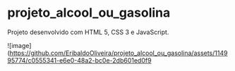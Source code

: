 # projeto_alcool_ou_gasolina
Projeto desenvolvido com HTML 5, CSS 3 e JavaScript.

![image](https://github.com/EribaldoOliveira/projeto_alcool_ou_gasolina/assets/114995774/c0555341-e6e0-48a2-bc0e-2db601ed0f9
